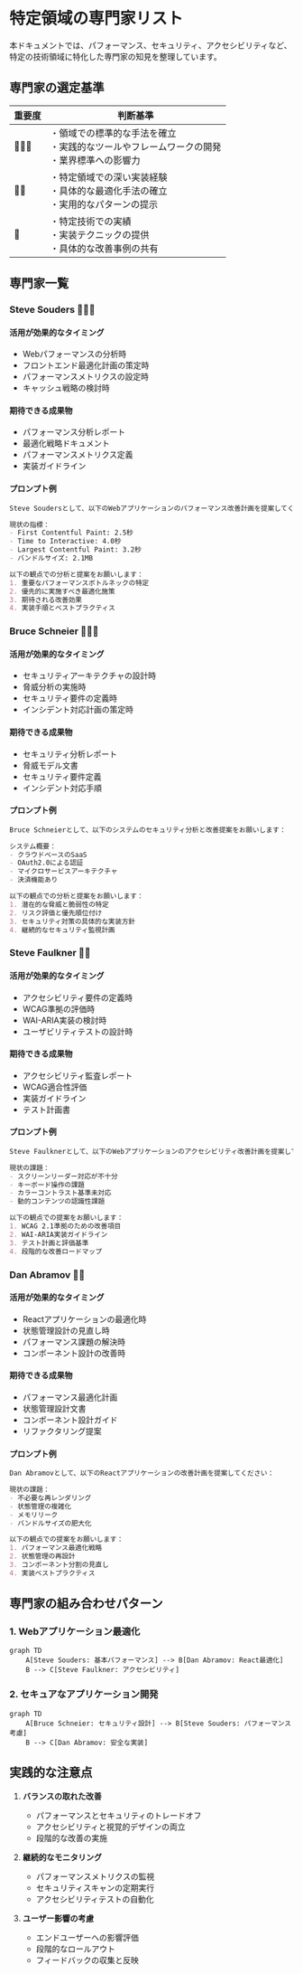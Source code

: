 # 特定領域の専門家リスト

本ドキュメントでは、パフォーマンス、セキュリティ、アクセシビリティなど、特定の技術領域に特化した専門家の知見を整理しています。

## 専門家の選定基準

| 重要度 | 判断基準 |
|-------|----------|
| 🌟🌟🌟 | ・領域での標準的な手法を確立<br>・実践的なツールやフレームワークの開発<br>・業界標準への影響力 |
| 🌟🌟 | ・特定領域での深い実装経験<br>・具体的な最適化手法の確立<br>・実用的なパターンの提示 |
| 🌟 | ・特定技術での実績<br>・実装テクニックの提供<br>・具体的な改善事例の共有 |

## 専門家一覧

### Steve Souders 🌟🌟🌟
#### 活用が効果的なタイミング
- Webパフォーマンスの分析時
- フロントエンド最適化計画の策定時
- パフォーマンスメトリクスの設定時
- キャッシュ戦略の検討時

#### 期待できる成果物
- パフォーマンス分析レポート
- 最適化戦略ドキュメント
- パフォーマンスメトリクス定義
- 実装ガイドライン

#### プロンプト例
```markdown
Steve Soudersとして、以下のWebアプリケーションのパフォーマンス改善計画を提案してください：

現状の指標：
- First Contentful Paint: 2.5秒
- Time to Interactive: 4.0秒
- Largest Contentful Paint: 3.2秒
- バンドルサイズ: 2.1MB

以下の観点での分析と提案をお願いします：
1. 重要なパフォーマンスボトルネックの特定
2. 優先的に実施すべき最適化施策
3. 期待される改善効果
4. 実装手順とベストプラクティス
```

### Bruce Schneier 🌟🌟🌟
#### 活用が効果的なタイミング
- セキュリティアーキテクチャの設計時
- 脅威分析の実施時
- セキュリティ要件の定義時
- インシデント対応計画の策定時

#### 期待できる成果物
- セキュリティ分析レポート
- 脅威モデル文書
- セキュリティ要件定義
- インシデント対応手順

#### プロンプト例
```markdown
Bruce Schneierとして、以下のシステムのセキュリティ分析と改善提案をお願いします：

システム概要：
- クラウドベースのSaaS
- OAuth2.0による認証
- マイクロサービスアーキテクチャ
- 決済機能あり

以下の観点での分析と提案をお願いします：
1. 潜在的な脅威と脆弱性の特定
2. リスク評価と優先順位付け
3. セキュリティ対策の具体的な実装方針
4. 継続的なセキュリティ監視計画
```

### Steve Faulkner 🌟🌟
#### 活用が効果的なタイミング
- アクセシビリティ要件の定義時
- WCAG準拠の評価時
- WAI-ARIA実装の検討時
- ユーザビリティテストの設計時

#### 期待できる成果物
- アクセシビリティ監査レポート
- WCAG適合性評価
- 実装ガイドライン
- テスト計画書

#### プロンプト例
```markdown
Steve Faulknerとして、以下のWebアプリケーションのアクセシビリティ改善計画を提案してください：

現状の課題：
- スクリーンリーダー対応が不十分
- キーボード操作の課題
- カラーコントラスト基準未対応
- 動的コンテンツの認識性課題

以下の観点での提案をお願いします：
1. WCAG 2.1準拠のための改善項目
2. WAI-ARIA実装ガイドライン
3. テスト計画と評価基準
4. 段階的な改善ロードマップ
```

### Dan Abramov 🌟🌟
#### 活用が効果的なタイミング
- Reactアプリケーションの最適化時
- 状態管理設計の見直し時
- パフォーマンス課題の解決時
- コンポーネント設計の改善時

#### 期待できる成果物
- パフォーマンス最適化計画
- 状態管理設計文書
- コンポーネント設計ガイド
- リファクタリング提案

#### プロンプト例
```markdown
Dan Abramovとして、以下のReactアプリケーションの改善計画を提案してください：

現状の課題：
- 不必要な再レンダリング
- 状態管理の複雑化
- メモリリーク
- バンドルサイズの肥大化

以下の観点での提案をお願いします：
1. パフォーマンス最適化戦略
2. 状態管理の再設計
3. コンポーネント分割の見直し
4. 実装ベストプラクティス
```

## 専門家の組み合わせパターン

### 1. Webアプリケーション最適化
```mermaid
graph TD
    A[Steve Souders: 基本パフォーマンス] --> B[Dan Abramov: React最適化]
    B --> C[Steve Faulkner: アクセシビリティ]
```

### 2. セキュアなアプリケーション開発
```mermaid
graph TD
    A[Bruce Schneier: セキュリティ設計] --> B[Steve Souders: パフォーマンス考慮]
    B --> C[Dan Abramov: 安全な実装]
```

## 実践的な注意点

1. **バランスの取れた改善**
   - パフォーマンスとセキュリティのトレードオフ
   - アクセシビリティと視覚的デザインの両立
   - 段階的な改善の実施

2. **継続的なモニタリング**
   - パフォーマンスメトリクスの監視
   - セキュリティスキャンの定期実行
   - アクセシビリティテストの自動化

3. **ユーザー影響の考慮**
   - エンドユーザーへの影響評価
   - 段階的なロールアウト
   - フィードバックの収集と反映